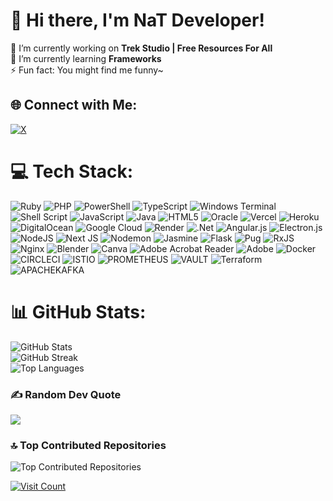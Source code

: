 # 👋 Hi there, I'm NaT Developer!

🔭 I’m currently working on **Trek Studio | Free Resources For All**<br>
🌱 I’m currently learning **Frameworks**<br>
⚡ Fun fact: You might find me funny~


## 🌐 Connect with Me:
[![X](https://img.shields.io/badge/X-black.svg?logo=X&logoColor=white)](https://x.com/natthedeveloper) 

# 💻 Tech Stack:
<!-- Insert your tech stack here -->
![Ruby](https://img.shields.io/badge/ruby-%23CC342D.svg?style=plastic&logo=ruby&logoColor=white) ![PHP](https://img.shields.io/badge/php-%23777BB4.svg?style=plastic&logo=php&logoColor=white) ![PowerShell](https://img.shields.io/badge/PowerShell-%235391FE.svg?style=plastic&logo=powershell&logoColor=white) ![TypeScript](https://img.shields.io/badge/typescript-%23007ACC.svg?style=plastic&logo=typescript&logoColor=white) ![Windows Terminal](https://img.shields.io/badge/Windows%20Terminal-%234D4D4D.svg?style=plastic&logo=windows-terminal&logoColor=white) ![Shell Script](https://img.shields.io/badge/shell_script-%23121011.svg?style=plastic&logo=gnu-bash&logoColor=white) ![JavaScript](https://img.shields.io/badge/javascript-%23323330.svg?style=plastic&logo=javascript&logoColor=%23F7DF1E) ![Java](https://img.shields.io/badge/java-%23ED8B00.svg?style=plastic&logo=openjdk&logoColor=white) ![HTML5](https://img.shields.io/badge/html5-%23E34F26.svg?style=plastic&logo=html5&logoColor=white) ![Oracle](https://img.shields.io/badge/Oracle-F80000?style=plastic&logo=oracle&logoColor=white) ![Vercel](https://img.shields.io/badge/vercel-%23000000.svg?style=plastic&logo=vercel&logoColor=white) ![Heroku](https://img.shields.io/badge/heroku-%23430098.svg?style=plastic&logo=heroku&logoColor=white) ![DigitalOcean](https://img.shields.io/badge/DigitalOcean-%230167ff.svg?style=plastic&logo=digitalOcean&logoColor=white) ![Google Cloud](https://img.shields.io/badge/GoogleCloud-%234285F4.svg?style=plastic&logo=google-cloud&logoColor=white) ![Render](https://img.shields.io/badge/Render-%46E3B7.svg?style=plastic&logo=render&logoColor=white) ![.Net](https://img.shields.io/badge/.NET-5C2D91?style=plastic&logo=.net&logoColor=white) ![Angular.js](https://img.shields.io/badge/angular.js-%23E23237.svg?style=plastic&logo=angularjs&logoColor=white) ![Electron.js](https://img.shields.io/badge/Electron-191970?style=plastic&logo=Electron&logoColor=white) ![NodeJS](https://img.shields.io/badge/node.js-6DA55F?style=plastic&logo=node.js&logoColor=white) ![Next JS](https://img.shields.io/badge/Next-black?style=plastic&logo=next.js&logoColor=white) ![Nodemon](https://img.shields.io/badge/NODEMON-%23323330.svg?style=plastic&logo=nodemon&logoColor=%BBDEAD) ![Jasmine](https://img.shields.io/badge/jasmine-%238A4182.svg?style=plastic&logo=jasmine&logoColor=white) ![Flask](https://img.shields.io/badge/flask-%23000.svg?style=plastic&logo=flask&logoColor=white) ![Pug](https://img.shields.io/badge/Pug-FFF?style=plastic&logo=pug&logoColor=A86454) ![RxJS](https://img.shields.io/badge/rxjs-%23B7178C.svg?style=plastic&logo=reactivex&logoColor=white) ![Nginx](https://img.shields.io/badge/nginx-%23009639.svg?style=plastic&logo=nginx&logoColor=white) ![Blender](https://img.shields.io/badge/blender-%23F5792A.svg?style=plastic&logo=blender&logoColor=white) ![Canva](https://img.shields.io/badge/Canva-%2300C4CC.svg?style=plastic&logo=Canva&logoColor=white) ![Adobe Acrobat Reader](https://img.shields.io/badge/Adobe%20Acrobat%20Reader-EC1C24.svg?style=plastic&logo=Adobe%20Acrobat%20Reader&logoColor=white) ![Adobe](https://img.shields.io/badge/adobe-%23FF0000.svg?style=plastic&logo=adobe&logoColor=white) ![Docker](https://img.shields.io/badge/docker-%230db7ed.svg?style=plastic&logo=docker&logoColor=white) ![CIRCLECI](https://img.shields.io/badge/CIRCLECI-02303A.svg?style=plastic&logo=CIRCLECI&logoColor=white&color=%23343434) ![ISTIO](https://img.shields.io/badge/istio-466BB0.svg?style=plastic&logo=istio&logoColor=white&color=%23466BB0) ![PROMETHEUS](https://img.shields.io/badge/prometheus-E6522C.svg?style=plastic&logo=prometheus&logoColor=white&color=%23E6522C) ![VAULT](https://img.shields.io/badge/vault-FFEC6E.svg?style=plastic&logo=vault&logoColor=white&color=%23FFEC6E) ![Terraform](https://img.shields.io/badge/terraform-%235835CC.svg?style=plastic&logo=terraform&logoColor=white) ![APACHEKAFKA](https://img.shields.io/badge/apachekafka-231F20.svg?style=plastic&logo=apachekafka&logoColor=white&color=%23231F20)
# 📊 GitHub Stats:
<!-- Insert your GitHub stats here -->
![GitHub Stats](https://github-readme-stats.vercel.app/api?username=NaT%20Developer&theme=dark&hide_border=false&include_all_commits=true&count_private=true)
<br/>
![GitHub Streak](https://github-readme-streak-stats.herokuapp.com/?user=NaT%20Developer&theme=dark&hide_border=false)
<br/>
![Top Languages](https://github-readme-stats.vercel.app/api/top-langs/?username=NaT%20Developer&theme=dark&hide_border=false&include_all_commits=true&count_private=true&layout=compact)

### ✍️ Random Dev Quote
<!-- Insert a random developer quote here -->
![](https://quotes-github-readme.vercel.app/api?type=horizontal&theme=dark)
### 🔝 Top Contributed Repositories
<!-- Insert your top contributed repositories here -->
![Top Contributed Repositories](https://github-contributor-stats.vercel.app/api?username=NaT%20Developer&limit=5&theme=dark&combine_all_yearly_contributions=true)


[![Visit Count](https://visitcount.itsvg.in/api?id=NaT%20Developer&icon=4&color=0)](https://visitcount.itsvg.in)
<!-- Proudly created with GPRM ( https://gprm.itsvg.in ) -->
